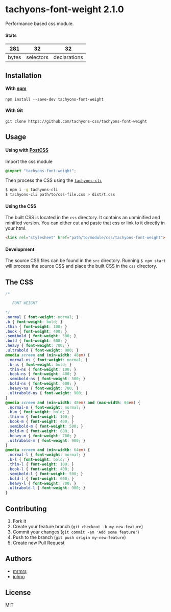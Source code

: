 # tachyons-font-weight 2.1.0

Performance based css module.

#### Stats

281 | 32 | 32
---|---|---
bytes | selectors | declarations

## Installation

#### With [npm](https://npmjs.com)

```
npm install --save-dev tachyons-font-weight
```

#### With Git

```
git clone https://github.com/tachyons-css/tachyons-font-weight
```

## Usage

#### Using with [PostCSS](https://github.com/postcss/postcss)

Import the css module

```css
@import "tachyons-font-weight";
```

Then process the CSS using the [`tachyons-cli`](https://github.com/tachyons-css/tachyons-cli)

```sh
$ npm i -g tachyons-cli
$ tachyons-cli path/to/css-file.css > dist/t.css
```

#### Using the CSS

The built CSS is located in the `css` directory. It contains an unminified and minified version.
You can either cut and paste that css or link to it directly in your html.

```html
<link rel="stylesheet" href="path/to/module/css/tachyons-font-weight">
```

#### Development

The source CSS files can be found in the `src` directory.
Running `$ npm start` will process the source CSS and place the built CSS in the `css` directory.

## The CSS

```css
/*

   FONT WEIGHT

*/
.normal { font-weight: normal; }
.b { font-weight: bold; }
.thin { font-weight: 100; }
.book { font-weight: 400; }
.semibold { font-weight: 500; }
.bold { font-weight: 600; }
.heavy { font-weight: 700; }
.ultrabold { font-weight: 900; }
@media screen and (min-width: 48em) {
 .normal-ns { font-weight: normal; }
 .b-ns { font-weight: bold; }
 .thin-ns { font-weight: 100; }
 .book-ns { font-weight: 400; }
 .semibold-ns { font-weight: 500; }
 .bold-ns { font-weight: 600; }
 .heavy-ns { font-weight: 700; }
 .ultrabold-ns { font-weight: 900; }
}
@media screen and (min-width: 48em) and (max-width: 64em) {
 .normal-m { font-weight: normal; }
 .b-m { font-weight: bold; }
 .thin-m { font-weight: 100; }
 .book-m { font-weight: 400; }
 .semibold-m { font-weight: 500; }
 .bold-m { font-weight: 600; }
 .heavy-m { font-weight: 700; }
 .ultrabold-m { font-weight: 900; }
}
@media screen and (min-width: 64em) {
 .normal-l { font-weight: normal; }
 .b-l { font-weight: bold; }
 .thin-l { font-weight: 100; }
 .book-l { font-weight: 400; }
 .semibold-l { font-weight: 500; }
 .bold-l { font-weight: 600; }
 .heavy-l { font-weight: 700; }
 .ultrabold-l { font-weight: 900; }
}
```

## Contributing

1. Fork it
2. Create your feature branch (`git checkout -b my-new-feature`)
3. Commit your changes (`git commit -am 'Add some feature'`)
4. Push to the branch (`git push origin my-new-feature`)
5. Create new Pull Request

## Authors

* [mrmrs](http://mrmrs.io)
* [johno](http://johnotander.com)

## License

MIT

